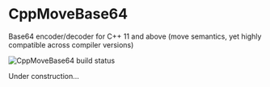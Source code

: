 # CppMoveBase64
Base64 encoder/decoder for C++ 11 and above (move semantics, yet highly compatible across compiler versions)

![CppMoveBase64 build status](https://api.travis-ci.com/mkrevuelta/CppMoveBase64.png "CppMoveBase64 build status")

Under construction...
